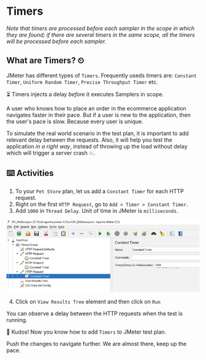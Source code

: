 # Timers

*Note that timers are processed before each sampler in the scope in which they are found; if there are several timers in the same scope, all the timers will be processed before each sampler.*
## What are Timers? ⏲

JMeter has different types of `Timers`. Frequently useds timers are: `Constant Timer`, `Uniform Random Timer`, `Precise Throughput Timer` etc.

⏳ Timers injects a delay *before* it executes Samplers in scope.

A user who knows how to place an order in the ecommerce application navigates faster in their pace. But if a user is new to the application, then the user's pace is slow. Because every user is unique.

To simulate the real world scenario in the test plan, it is important to add relevant delay between the requests. Also, it will help you test the application *in a right way*, instead of throwing up the load without delay which will trigger a server crash 💥.

## ⌨️ Activities

1. To your `Pet Store` plan, let us add a `Constant Timer` for each HTTP request.
2. Right on the first `HTTP Request`, go to `Add > Timer > Constant Timer`.
3. Add `1000` in `Thread Delay`. Unit of time in JMeter is `milliseconds`.

![Timers](https://raw.githubusercontent.com/QAInsights/apache-jmeter-course/master/images/100-Timers.jpg)

4. Click on `View Results Tree` element and then click on `Run`

You can observe a delay between the HTTP requests when the test is running.

👏 Kudos! Now you know how to add `Timers` to JMeter test plan.

Push the changes to navigate further. We are almost there, keep up the pace.
